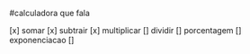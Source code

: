 #calculadora que fala

[x] somar
[x] subtrair
[x] multiplicar
[] dividir
[] porcentagem
[] exponenciacao
[] 
